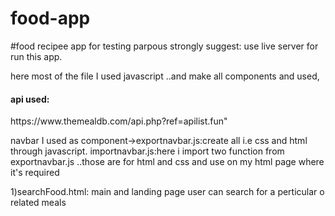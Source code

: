 # food-app

#food recipee app for testing parpous
strongly suggest: use live server for run this app.

<p>here most of the file I used javascript ..and make all components and used,</p>
<h4>api used:</h4>
<p>https://www.themealdb.com/api.php?ref=apilist.fun"</p>
<p>navbar I used as component->exportnavbar.js:create all i.e css and html through javascript.
importnavbar.js:here i import two function from exportnavbar.js ..those are for html and css and use on my html page where it's required</p>
<p>1)searchFood.html: main and landing page user can search for a perticular o related meals </p>

